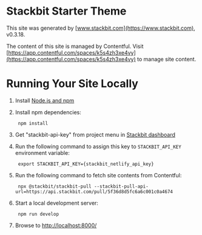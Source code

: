 # Stackbit Starter Theme

This site was generated by [www.stackbit.com](https://www.stackbit.com), v0.3.18.

The content of this site is managed by Contentful. Visit [https://app.contentful.com/spaces/k5s4zh3xe4vy](https://app.contentful.com/spaces/k5s4zh3xe4vy) to manage site content.

# Running Your Site Locally

1. Install [Node.js and npm](https://nodejs.org/en/)

1. Install npm dependencies:

        npm install

1. Get "stackbit-api-key" from project menu in [Stackbit dashboard](https://app.stackbit.com/dashboard)

1. Run the following command to assign this key to `STACKBIT_API_KEY` environment variable:

        export STACKBIT_API_KEY={stackbit_netlify_api_key}

1. Run the following command to fetch site contents from Contentful:

        npx @stackbit/stackbit-pull --stackbit-pull-api-url=https://api.stackbit.com/pull/5f36d8d5fc6a6c001c0a4674

1. Start a local development server:

        npm run develop

1. Browse to [http://localhost:8000/](http://localhost:8000/)
